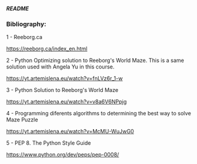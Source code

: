 ##### README


### Bibliography:

1 - Reeborg.ca

https://reeborg.ca/index_en.html

2 - Python Optimizing solution to Reeborg's World Maze. This is a same solution used with Angela Yu in this course.

https://yt.artemislena.eu/watch?v=fnLVz6r_1-w


3 - Python Solution to Reeborg's World Maze

https://yt.artemislena.eu/watch?v=v8a6V6NPpjg

4 - Programming diferents algorithms to determining the best way to solve Maze Puzzle

https://yt.artemislena.eu/watch?v=McMU-WuJwG0

5 - PEP 8. The Python Style Guide

https://www.python.org/dev/peps/pep-0008/
